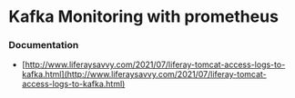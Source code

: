 # Kafka Monitoring with prometheus

### Documentation 
* [http://www.liferaysavvy.com/2021/07/liferay-tomcat-access-logs-to-kafka.html](http://www.liferaysavvy.com/2021/07/liferay-tomcat-access-logs-to-kafka.html)
 
